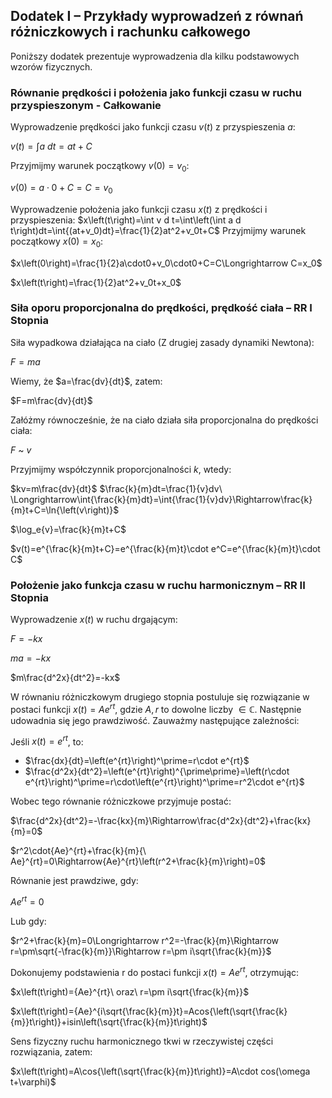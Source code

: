 ## Dodatek I – Przykłady wyprowadzeń z równań różniczkowych i rachunku całkowego

Poniższy dodatek prezentuje wyprowadzenia dla kilku podstawowych wzorów fizycznych.

### Równanie prędkości i położenia jako funkcji czasu w ruchu przyspieszonym - Całkowanie

Wyprowadzenie prędkości jako funkcji czasu $v(t)$ z przyspieszenia $a$:

$v\left(t\right)=\int{a\ dt}=at+C$

Przyjmijmy warunek początkowy $v\left(0\right)=v_0$:

$v\left(0\right)=a\cdot0+C=C=v_0$

Wyprowadzenie położenia jako funkcji czasu $x(t)$ z prędkości i przyspieszenia:
$x\left(t\right)=\int v d t=\int\left(\int a d t\right)dt=\int{(at+v_0)dt}=\frac{1}{2}at^2+v_0t+C$
Przyjmijmy warunek początkowy $x\left(0\right)=x_0$:

$x\left(0\right)=\frac{1}{2}a\cdot0+v_0\cdot0+C=C\Longrightarrow C=x_0$

$x\left(t\right)=\frac{1}{2}at^2+v_0t+x_0$

### Siła oporu proporcjonalna do prędkości, prędkość ciała – RR I Stopnia

Siła wypadkowa działająca na ciało (Z drugiej zasady dynamiki Newtona):

$F=ma$

Wiemy, że $a=\frac{dv}{dt}$, zatem:

$F=m\frac{dv}{dt}$

Załóżmy równocześnie, że na ciało działa siła proporcjonalna do prędkości ciała:

$F$ ~ $v$

Przyjmijmy współczynnik proporcjonalności $k$, wtedy:

$kv=m\frac{dv}{dt}$
$\frac{k}{m}dt=\frac{1}{v}dv\ \Longrightarrow\int{\frac{k}{m}dt}=\int{\frac{1}{v}dv}\Rightarrow\frac{k}{m}t+C=\ln{\left(v\right)}$

$\log_e{v}=\frac{k}{m}t+C$

$v(t)=e^{\frac{k}{m}t+C}=e^{\frac{k}{m}t}\cdot e^C=e^{\frac{k}{m}t}\cdot C$

### Położenie jako funkcja czasu w ruchu harmonicznym – RR II Stopnia

Wyprowadzenie $x(t)$ w ruchu drgającym:

$F=-kx$

$ma=-kx$

$m\frac{d^2x}{dt^2}=-kx$

W równaniu różniczkowym drugiego stopnia postuluje się rozwiązanie w postaci funkcji $x\left(t\right)={Ae}^{rt}$, gdzie $A,r$ to dowolne liczby $\in\mathbb{C}$. Następnie udowadnia się jego prawdziwość. Zauważmy następujące zależności:

Jeśli $x\left(t\right)=e^{rt}$, to:
- $\frac{dx}{dt}=\left(e^{rt}\right)^\prime=r\cdot e^{rt}$
- $\frac{d^2x}{dt^2}=\left(e^{rt}\right)^{\prime\prime}=\left(r\cdot e^{rt}\right)^\prime=r\cdot\left(e^{rt}\right)^\prime=r^2\cdot e^{rt}$
  
Wobec tego równanie różniczkowe przyjmuje postać:

$\frac{d^2x}{dt^2}=-\frac{kx}{m}\Rightarrow\frac{d^2x}{dt^2}+\frac{kx}{m}=0$

$r^2\cdot{Ae}^{rt}+\frac{k}{m}{\ Ae}^{rt}=0\Rightarrow{Ae}^{rt}\left(r^2+\frac{k}{m}\right)=0$

Równanie jest prawdziwe, gdy:

$Ae^{rt}=0$

Lub gdy:

$r^2+\frac{k}{m}=0\Longrightarrow r^2=-\frac{k}{m}\Rightarrow r=\pm\sqrt{-\frac{k}{m}}\Rightarrow r=\pm i\sqrt{\frac{k}{m}}$

Dokonujemy podstawienia r do postaci funkcji $x\left(t\right)=Ae^{rt}$, otrzymując:

$x\left(t\right)={Ae}^{rt}\ oraz\ r=\pm i\sqrt{\frac{k}{m}}$

$x\left(t\right)={Ae}^{i\sqrt{\frac{k}{m}}t}=Acos{\left(\sqrt{\frac{k}{m}}t\right)}+isin\left(\sqrt{\frac{k}{m}}t\right)$

Sens fizyczny ruchu harmonicznego tkwi w rzeczywistej części rozwiązania, zatem:

$x\left(t\right)=A\cos{\left(\sqrt{\frac{k}{m}}t\right)}=A\cdot cos(\omega t+\varphi)$

